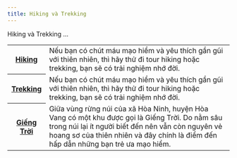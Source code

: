 ```yaml
---
title: Hiking và Trekking
---
```


Hiking và Trekking
...

<table class="horizontal">
  <tr>
    <th><a href="1-Intro/hiking">Hiking</a></th>
    <td>Nếu bạn có chút máu mạo hiểm và yêu thích gần gũi với thiên nhiên, thì hãy thử đi tour hiking hoặc trekking, bạn sẽ có trải nghiệm nhớ đời.</td>
  </tr>
  <tr>
    <th><a href="1-Intro/trekking">Trekking</a></th>
    <td>Nếu bạn có chút máu mạo hiểm và yêu thích gần gũi với thiên nhiên, thì hãy thử đi tour hiking hoặc trekking, bạn sẽ có trải nghiệm nhớ đời.</td>
  </tr>
  <tr>
    <th><a href="2-trainghiem/giengtroi">Giếng Trời</a></th>
    <td>Giữa vùng rừng núi của xã Hòa Ninh, huyện Hòa Vang có một khu được gọi là Giếng Trời. Do nằm sâu trong núi lại ít người biết đến nên vẫn còn nguyên vẻ hoang sơ của thiên nhiên  và đây chính là điểm đến hấp dẫn những bạn trẻ ưa mạo hiểm.</td>
  </tr>
</table>
